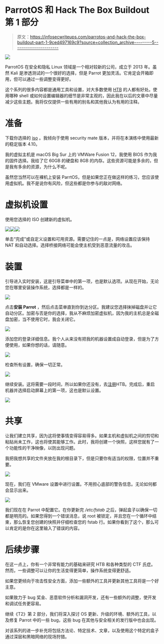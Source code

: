 # ParrotOS 和 Hack The Box Buildout 第 1 部分

> 原文：<https://infosecwriteups.com/parrotos-and-hack-the-box-buildout-part-1-9ced497169c9?source=collection_archive---------5----------------------->

![](img/c2528da62ca350b215a4cdc824563f2e.png)

ParrotOS 在安全和隐私 Linux 领域是一个相对较新的公司，成立于 2013 年。虽然 Kali 是渗透测试的一个很好的选择，但是 Parrot 更加灵活。它肯定会开箱即用，但可以通过一些调整变得更好。

这个系列的很多内容都是通用工具和设置，对大多数使用 [HTB](https://www.hackthebox.eu) 的人都有好处。使用哪种 shell 或如何设置编辑器的细节是非常主观的，因此我在以后的文章中尽量减少这些主题。我将仅仅提供一些有用的别名和其他我认为有用的注释。

# 准备

下载你选择的 [iso](https://www.parrotsec.org/download/) 。我倾向于使用 security mate 版本，并将在本演练中使用最新的稳定版本 4.10。

我的虚拟主机是 macOS Big Sur 上的 VMWare Fusion 12，我使用 BIOS 作为我的固件选择。我给了它 60GB 的硬盘和 8GB 的内存。这些资源可能是多余的，但是我有多余的资源，为什么不呢。

虽然您当然可以在裸机上安装 ParrtOS，但是如果您正在做这样的练习，您应该使用虚拟机。我不是说你有风险，但这些都是你参与的敌对网络。

# 虚拟机设置

使用您选择的 ISO 创建新的虚拟机。

![](img/dcf6c1c7cbe708db87ba9f4c432704f7.png)![](img/70099b6a4c159c8e6bd3ea266ce26336.png)![](img/2f60ca9bacdf8eab1466fe2d42a923da.png)

单击“完成”或自定义设置和可用资源。需要记住的一点是，网络设置应该保持 NAT 和自动选择。选择桥接网络可能会使主机受到恶意流量的攻击。

# 装置

引导进入实时安装，这是引导菜单中的第一项，也是默认选项。从现在开始，无论您在哪里安装操作系统，选择都是一样的。

![](img/e3c4fa4392c1b7adfc37183e000a7ebd.png)

点击**安装 Parrot** ，然后点击菜单直到你到达分区。我建议您选择抹掉磁盘并让它自动分区。加密与否是你的选择，我从不麻烦加密虚拟机，因为我的主机总是全磁盘加密，当不使用它时，我会关闭它。

![](img/57d7f80f14c1464a912b77b2a8b537aa.png)

添加您的登录详细信息。我个人从来没有把我的机器设置成自动登录，但是为了方便使用，如果你想的话，请随意。

![](img/fe130b7155029ffa220c761d9ce62ff7.png)

检查所有设置，确保一切正常。

![](img/bff7dffe6f24e086d6c27f6a06465f37.png)

继续安装。这将需要一段时间，所以如果你还没有，去[注册](https://www.hackthebox.eu/invite)HTB。完成后，重启机器并选择启动屏幕上的第一项，这也是默认设置。

![](img/80f9434fecf366f4f760cc0a4fa6fd88.png)

# 共享

让我们建立共享，因为这将使事情变得容易得多。如果主机和虚拟机之间的剪切和粘贴尚未工作，这也将使其能够工作。此时，我将创建一个快照，这样您就有了一个功能性的干净映像，以防出现问题。

我把我想共享的文件夹放在我的根目录下，但是只要你有适当的权限，位置并不重要。

![](img/9776bdabb223d7a9eaccd7c583bb75c5.png)

现在，我们在 VMware 设置中进行设置。不用担心底部的警告信息。无论如何都会显示出来。

![](img/731f8ef5f95e26ecfdaf7c503d1b2a65.png)

我们现在在 Parrot 中配置它。在你更新完 */etc/fstab* 之后，弹起盒子以确保一切都是明亮的。如果您得到一个错误消息，说 root 被锁定，并且您在一个循环中结束，那么恢复您创建的快照并仔细检查您的 fstab 行。如果你看到了这个，那么可以肯定的是你在这里输入了错误的内容。

# 后续步骤

在这一点上，你有一个非常有能力的基础来研究 HTB 和各种类型的 CTF 氏症。然而，一些调整可以让你的生活变得更简单，操作系统变得更舒适。

如果您更倾向于攻击性安全方面，添加一些额外的工具并更新其他工具将是一个好主意。

如果致力于 bug 奖金、恶意软件分析和漏洞开发，还有一些额外的调整，使开发和调试任务更容易。

继续《T2》第 2 部分，我们将深入探讨 OS 更新、升级的环境、额外的工具，以及修复 Parrot 中的一些 bug，这些 bug 在其他与安全相关的发行版中也会出现。

对该系列的进一步补充将包括方法论、特定技术、文章，以及使用这个特定的盒子通过深层和黑暗网络的现场狩猎。